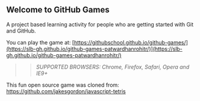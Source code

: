 ## Welcome to GitHub Games

A project based learning activity for people who are getting started with Git and GitHub.

You can play the game at: [https://githubschool.github.io/github-games/](https://slb-gh.github.io/github-games-patwardhanrohitr/)](https://slb-gh.github.io/github-games-patwardhanrohitr/)

>> _*SUPPORTED BROWSERS*: Chrome, Firefox, Safari, Opera and IE9+_

This fun open source game was cloned from: https://github.com/jakesgordon/javascript-tetris
